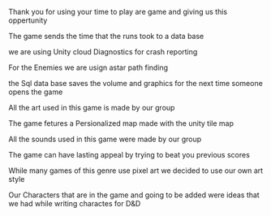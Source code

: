 Thank you for using your time to play are game and giving us this oppertunity

The game sends the time that the runs took to a data base

we are using Unity cloud Diagnostics for crash reporting

For the Enemies we are usign astar path finding

the Sql data base saves the volume and graphics for the next time someone opens the game

All the art used in this game is made by our group

The game fetures a Persionalized map made with the unity tile map

All the sounds used in this game were made by our group

The game can have lasting appeal by trying to beat you previous scores

While many games of this genre use pixel art we decided to use our own art style

Our Characters that are in the game and going to be added were ideas that we had while writing charactes for D&D